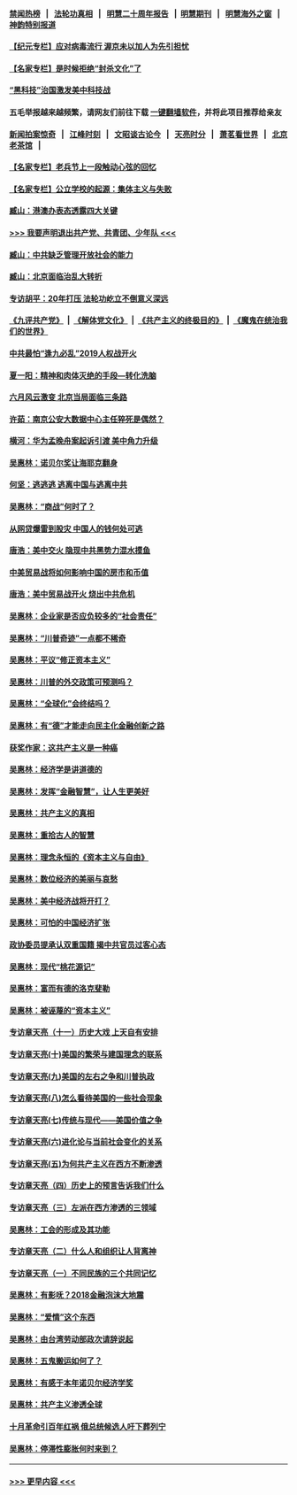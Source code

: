 #### [禁闻热榜](热点新闻.md?=0)  &nbsp;&nbsp;|&nbsp;&nbsp; [法轮功真相](https://github.com/gfw-breaker/truth/blob/master/README.md?=0) &nbsp;&nbsp;|&nbsp;&nbsp; [明慧二十周年报告](https://github.com/gfw-breaker/mh-reports/blob/master/README.md?=0) &nbsp;&nbsp;|&nbsp;&nbsp;[明慧期刊](https://github.com/gfw-breaker/mh-qikan) &nbsp;&nbsp;|&nbsp;&nbsp; [明慧海外之窗](https://github.com/gfw-breaker/mh-news/blob/master/README.md?=0) &nbsp;&nbsp;|&nbsp;&nbsp; [神韵特别报道](https://github.com/gfw-breaker/mh-news/blob/master/shenyun.md?=0)
#### [【纪元专栏】应对病毒流行 渥京未以加人为先引担忧](../pages/nsc423/n11875714.md?t=03020502) 
#### [【名家专栏】是时候拒绝“封杀文化”了](../pages/nsc423/n11814093.md?t=03020502) 
#### [“黑科技”治国激发美中科技战](../pages/nsc423/n11638056.md?t=03020502) 
#### 五毛举报越来越频繁，请网友们前往下载 [一键翻墙软件](https://github.com/gfw-breaker/ssr-accounts)，并将此项目推荐给亲友
#### [新闻拍案惊奇](https://github.com/gfw-breaker/banned-news/blob/master/pages/link4.md) &nbsp;&nbsp;|&nbsp;&nbsp; [江峰时刻](https://github.com/gfw-breaker/banned-news/blob/master/pages/link4.md) &nbsp;&nbsp;|&nbsp;&nbsp; [文昭谈古论今](https://github.com/gfw-breaker/banned-news/blob/master/pages/link4.md) &nbsp;&nbsp;|&nbsp;&nbsp; [天亮时分](https://github.com/gfw-breaker/banned-news/blob/master/pages/link4.md) &nbsp;&nbsp;|&nbsp;&nbsp; [萧茗看世界](https://github.com/gfw-breaker/banned-news/blob/master/pages/link4.md) &nbsp;&nbsp;|&nbsp;&nbsp; [北京老茶馆](https://github.com/gfw-breaker/banned-news/blob/master/pages/link4.md) &nbsp;&nbsp;|&nbsp;&nbsp; 
#### [【名家专栏】老兵节上一段触动心弦的回忆](../pages/nsc423/n11646016.md?t=03020502) 
#### [【名家专栏】公立学校的起源：集体主义与失败](../pages/nsc423/n11601833.md?t=03020502) 
#### [臧山：港澳办表态透露四大关键](../pages/nsc423/n11421628.md?t=03020502) 
#### [>>> 我要声明退出共产党、共青团、少年队 <<<](https://github.com/begood0513/goodnews/blob/master/quit/letter.md) 
#### [臧山：中共缺乏管理开放社会的能力](../pages/nsc423/n11407457.md?t=03020502) 
#### [臧山：北京面临治乱大转折](../pages/nsc423/n11406895.md?t=03020502) 
#### [专访胡平：20年打压 法轮功屹立不倒意义深远](../pages/nsc423/n11398800.md?t=03020502) 
#### [《九评共产党》](https://github.com/begood0513/9ping.md/blob/master/README.md) &nbsp;|&nbsp; [《解体党文化》](../../../../jtdwh.md/blob/master/README.md)  &nbsp;|&nbsp; [《共产主义的终极目的》](../../../../gczydzjmd.md/blob/master/README.md) &nbsp;|&nbsp; [《魔鬼在统治我们的世界》](../../../../mgztzwmdsj.md/blob/master/README.md) 
#### [中共最怕“逢九必乱”2019人权战开火](../pages/nsc423/n11385248.md?t=03020502) 
#### [夏一阳：精神和肉体灭绝的手段—转化洗脑](../pages/nsc423/n11368250.md?t=03020502) 
#### [六月风云激变 北京当局面临三条路](../pages/nsc423/n11313668.md?t=03020502) 
#### [许茹：南京公安大数据中心主任猝死是偶然？](../pages/nsc423/n11064744.md?t=03020502) 
#### [横河：华为孟晚舟案起诉引渡 美中角力升级](../pages/nsc423/n11027230.md?t=03020502) 
#### [吴惠林：诺贝尔奖让海耶克翻身](../pages/nsc423/n10890049.md?t=03020502) 
#### [何坚：逃逃逃 逃离中国与逃离中共](../pages/nsc423/n10592891.md?t=03020502) 
#### [吴惠林：“商战”何时了？](../pages/nsc423/n10573558.md?t=03020502) 
#### [从网贷爆雷到股灾 中国人的钱何处可逃](../pages/nsc423/n10572800.md?t=03020502) 
#### [唐浩：美中交火 隐现中共黑势力混水摸鱼](../pages/nsc423/n10544040.md?t=03020502) 
#### [中美贸易战将如何影响中国的房市和币值](../pages/nsc423/n10543697.md?t=03020502) 
#### [唐浩：美中贸易战开火 烧出中共危机](../pages/nsc423/n10540126.md?t=03020502) 
#### [吴惠林：企业家是否应负较多的“社会责任”](../pages/nsc423/n10535022.md?t=03020502) 
#### [吴惠林：“川普奇迹”一点都不稀奇](../pages/nsc423/n10512808.md?t=03020502) 
#### [吴惠林：平议“修正资本主义”](../pages/nsc423/n10495724.md?t=03020502) 
#### [吴惠林：川普的外交政策可预测吗？](../pages/nsc423/n10462387.md?t=03020502) 
#### [吴惠林：“全球化”会终结吗？](../pages/nsc423/n10452838.md?t=03020502) 
#### [吴惠林：有“德”才能走向民主化金融创新之路](../pages/nsc423/n10432292.md?t=03020502) 
#### [获奖作家：这共产主义是一种癌](../pages/nsc423/n10431541.md?t=03020502) 
#### [吴惠林：经济学是讲道德的](../pages/nsc423/n10398014.md?t=03020502) 
#### [吴惠林：发挥“金融智慧”，让人生更美好](../pages/nsc423/n10375019.md?t=03020502) 
#### [吴惠林：共产主义的真相](../pages/nsc423/n10351394.md?t=03020502) 
#### [吴惠林：重拾古人的智慧](../pages/nsc423/n10337691.md?t=03020502) 
#### [吴惠林：理念永恒的《资本主义与自由》](../pages/nsc423/n10316274.md?t=03020502) 
#### [吴惠林：数位经济的美丽与哀愁](../pages/nsc423/n10292946.md?t=03020502) 
#### [吴惠林：美中经济战将开打？](../pages/nsc423/n10258825.md?t=03020502) 
#### [吴惠林：可怕的中国经济扩张](../pages/nsc423/n10219147.md?t=03020502) 
#### [政协委员提承认双重国籍 揭中共官员过客心态](../pages/nsc423/n10208809.md?t=03020502) 
#### [吴惠林：现代“桃花源记”](../pages/nsc423/n10185234.md?t=03020502) 
#### [吴惠林：富而有德的洛克斐勒](../pages/nsc423/n10142264.md?t=03020502) 
#### [吴惠林：被诬蔑的“资本主义”](../pages/nsc423/n10124816.md?t=03020502) 
#### [专访章天亮（十一）历史大戏 上天自有安排](../pages/nsc423/n10094905.md?t=03020502) 
#### [专访章天亮(十)美国的繁荣与建国理念的联系](../pages/nsc423/n10094899.md?t=03020502) 
#### [专访章天亮(九)美国的左右之争和川普执政](../pages/nsc423/n10094889.md?t=03020502) 
#### [专访章天亮(八)怎么看待美国的一些社会现象](../pages/nsc423/n10094857.md?t=03020502) 
#### [专访章天亮(七)传统与现代——美国价值之争](../pages/nsc423/n10093140.md?t=03020502) 
#### [专访章天亮(六)进化论与当前社会变化的关系](../pages/nsc423/n10092036.md?t=03020502) 
#### [专访章天亮(五)为何共产主义在西方不断渗透](../pages/nsc423/n10083620.md?t=03020502) 
#### [专访章天亮（四）历史上的预言告诉我们什么](../pages/nsc423/n10083606.md?t=03020502) 
#### [专访章天亮（三）左派在西方渗透的三领域](../pages/nsc423/n10081115.md?t=03020502) 
#### [吴惠林：工会的形成及其功能](../pages/nsc423/n10080633.md?t=03020502) 
#### [专访章天亮（二）什么人和组织让人背离神](../pages/nsc423/n10076637.md?t=03020502) 
#### [专访章天亮（一）不同民族的三个共同记忆](../pages/nsc423/n10074188.md?t=03020502) 
#### [吴惠林：有影呒？2018金融泡沫大地震](../pages/nsc423/n10040534.md?t=03020502) 
#### [吴惠林：“爱情”这个东西](../pages/nsc423/n10019423.md?t=03020502) 
#### [吴惠林：由台湾劳动部政次请辞说起](../pages/nsc423/n9979679.md?t=03020502) 
#### [吴惠林：五鬼搬运如何了？](../pages/nsc423/n9925338.md?t=03020502) 
#### [吴惠林：有感于本年诺贝尔经济学奖](../pages/nsc423/n9871883.md?t=03020502) 
#### [吴惠林：共产主义渗透全球](../pages/nsc423/n9812748.md?t=03020502) 
#### [十月革命引百年红祸 俄总统候选人吁下葬列宁](../pages/nsc423/n9810182.md?t=03020502) 
#### [吴惠林：停滞性膨胀何时来到？](../pages/nsc423/n9764136.md?t=03020502) 

----
#### [ >>> 更早内容 <<< ](../indexes/nsc423-earlier.md)

